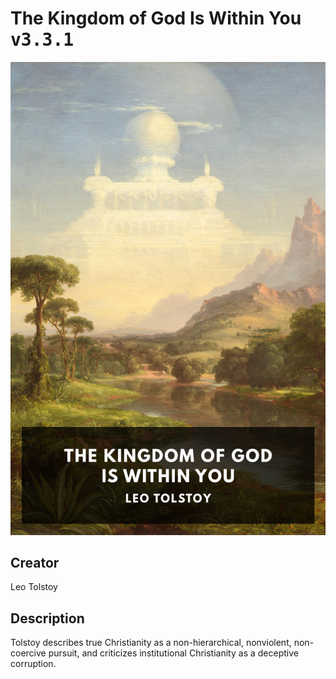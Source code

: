 
# The Kingdom of God Is Within You <kbd>v3.3.1</kbd>

<center>
  <img src="./cover-1024.jpg"/>
</center>

## Creator
Leo Tolstoy

## Description
Tolstoy describes true Christianity as a non-hierarchical, nonviolent, non-coercive pursuit, and criticizes institutional Christianity as a deceptive corruption.
